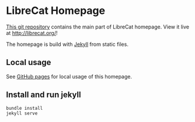 # LibreCat Homepage

[This git repository](https://github.com/LibreCat/librecat.github.io) contains
the main part of LibreCat homepage. View it live at <http://librecat.org/>!

The homepage is build with [Jekyll](http://jekyllrb.com/) from static files.

## Local usage

See [GitHub pages](https://help.github.com/articles/using-jekyll-with-pages/)
for local usage of this homepage.

## Install and run jekyll

    bundle install
    jekyll serve
